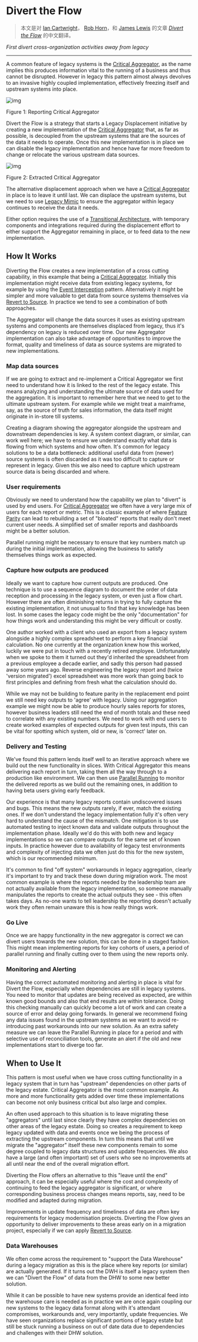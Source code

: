 # Divert the Flow

>  本文是对 [Ian Cartwright](https://www.linkedin.com/in/ian-cartwright-282952/)， [Rob Horn](https://www.linkedin.com/in/rob-horn)，和 [James Lewis](https://bovon.org/) 的文章 [*Divert the Flow*](https://martinfowler.com/articles/patterns-legacy-displacement/divert-the-flow.html) 的中文翻译。

*First divert cross-organization activities away from legacy*

---

A common feature of legacy systems is the [Critical Aggregator](https://martinfowler.com/articles/patterns-legacy-displacement/critical-aggregator.html), as the name implies this produces information vital to the running of a business and thus cannot be disrupted. However in legacy this pattern almost always devolves to an invasive highly coupled implementation, effectively freezing itself and upstream systems into place.

![img](https://martinfowler.com/articles/patterns-legacy-displacement/divertFlowStart.png)

Figure 1: Reporting Critical Aggregator

Divert the Flow is a strategy that starts a Legacy Displacement initiative by creating a new implementation of the [Critical Aggregator](https://martinfowler.com/articles/patterns-legacy-displacement/critical-aggregator.html) that, as far as possible, is decoupled from the upstream systems that are the sources of the data it needs to operate. Once this new implementation is in place we can disable the legacy implementation and hence have far more freedom to change or relocate the various upstream data sources.

![img](https://martinfowler.com/articles/patterns-legacy-displacement/divertFlow_stepC.png)

Figure 2: Extracted Critical Aggregator

The alternative displacement approach when we have a [Critical Aggregator](https://martinfowler.com/articles/patterns-legacy-displacement/critical-aggregator.html) in place is to leave it until last. We can displace the upstream systems, but we need to use [Legacy Mimic](https://martinfowler.com/articles/patterns-legacy-displacement/legacy-mimic.html) to ensure the aggregator within legacy continues to receive the data it needs.

Either option requires the use of a [Transitional Architecture](https://martinfowler.com/articles/patterns-legacy-displacement/transitional-architecture.html), with temporary components and integrations required during the displacement effort to either support the Aggregator remaining in place, or to feed data to the new implementation.

## How It Works

Diverting the Flow creates a new implementation of a cross cutting capability, in this example that being a [Critical Aggregator](https://martinfowler.com/articles/patterns-legacy-displacement/critical-aggregator.html). Initially this implementation might receive data from existing legacy systems, for example by using the [Event Interception](https://martinfowler.com/articles/patterns-legacy-displacement/event-interception.html) pattern. Alternatively it might be simpler and more valuable to get data from source systems themselves via [Revert to Source](https://martinfowler.com/articles/patterns-legacy-displacement/revert-to-source.html). In practice we tend to see a combination of both approaches.

The Aggregator will change the data sources it uses as existing upstream systems and components are themselves displaced from legacy, thus it's dependency on legacy is reduced over time. Our new Aggregator implementation can also take advantage of opportunities to improve the format, quality and timeliness of data as source systems are migrated to new implementations.

### Map data sources

If we are going to extract and re-implement a Critical Aggregator we first need to understand how it is linked to the rest of the legacy estate. This means analyzing and understanding the ultimate source of data used for the aggregation. It is important to remember here that we need to get to the ultimate upstream system. For example while we might treat a mainframe, say, as the source of truth for sales information, the data itself might originate in in-store till systems.

Creating a diagram showing the aggregator alongside the upstream and downstream dependencies is key. A system context diagram, or similar, can work well here; we have to ensure we understand exactly what data is flowing from which systems and how often. It's common for legacy solutions to be a data bottleneck: additional useful data from (newer) source systems is often discarded as it was too difficult to capture or represent in legacy. Given this we also need to capture which upstream source data is being discarded and where.

### User requirements

Obviously we need to understand how the capability we plan to "divert" is used by end users. For [Critical Aggregator](https://martinfowler.com/articles/patterns-legacy-displacement/critical-aggregator.html) we often have a very large mix of users for each report or metric. This is a classic example of where [Feature Parity](https://martinfowler.com/articles/patterns-legacy-displacement/feature-parity.html) can lead to rebuilding a set of "bloated" reports that really don't meet current user needs. A simplified set of smaller reports and dashboards might be a better solution.

Parallel running might be necessary to ensure that key numbers match up during the initial implementation, allowing the business to satisfy themselves things work as expected.



### Capture how outputs are produced

Ideally we want to capture how current outputs are produced. One technique is to use a sequence diagram to document the order of data reception and processing in the legacy system, or even just a flow chart. However there are often diminishing returns in trying to fully capture the existing implementation, it not unusual to find that key knowledge has been lost. In some cases the legacy code might be the only "documentation" for how things work and understanding this might be very difficult or costly.

One author worked with a client who used an export from a legacy system alongside a highly complex spreadsheet to perform a key financial calculation. No one currently at the organization knew how this worked, luckily we were put in touch with a recently retired employee. Unfortunately when we spoke to them it turned out they'd inherited the spreadsheet from a previous employee a decade earlier, and sadly this person had passed away some years ago. Reverse engineering the legacy report and (twice 'version migrated') excel spreadsheet was more work than going back to first principles and defining from fresh what the calculation should do.

While we may not be building to feature parity in the replacement end point we still need key outputs to 'agree' with legacy. Using our aggregation example we might now be able to produce hourly sales reports for stores, however business leaders still need the end of month totals and these need to correlate with any existing numbers. We need to work with end users to create worked examples of expected outputs for given test inputs, this can be vital for spotting which system, old or new, is 'correct' later on.

### Delivery and Testing

We've found this pattern lends itself well to an iterative approach where we build out the new functionality in slices. With Critical Aggregator this means delivering each report in turn, taking them all the way through to a production like environment. We can then use [Parallel Running](https://www.thoughtworks.com/radar/techniques/parallel-run-with-reconciliation) to monitor the delivered reports as we build out the remaining ones, in addition to having beta users giving early feedback.

Our experience is that many legacy reports contain undiscovered issues and bugs. This means the new outputs rarely, if ever, match the existing ones. If we don't understand the legacy implementation fully it's often very hard to understand the cause of the mismatch. One mitigation is to use automated testing to inject known data and validate outputs throughout the implementation phase. Ideally we'd do this with both new and legacy implementations so we can compare outputs for the same set of known inputs. In practice however due to availability of legacy test environments and complexity of injecting data we often just do this for the new system, which is our recommended minimum.

It's common to find "off system" workarounds in legacy aggregation, clearly it's important to try and track these down during migration work. The most common example is where the reports needed by the leadership team are not actually available from the legacy implementation, so someone manually manipulates the reports to create the actual outputs they see - this often takes days. As no-one wants to tell leadership the reporting doesn't actually work they often remain unaware this is how really things work.

### Go Live

Once we are happy functionality in the new aggregator is correct we can divert users towards the new solution, this can be done in a staged fashion. This might mean implementing reports for key cohorts of users, a period of parallel running and finally cutting over to them using the new reports only.

### Monitoring and Alerting

Having the correct automated monitoring and alerting in place is vital for Divert the Flow, especially when dependencies are still in legacy systems. You need to monitor that updates are being received as expected, are within known good bounds and also that end results are within tolerance. Doing this checking manually can quickly become a lot of work and can create a source of error and delay going forwards. In general we recommend fixing any data issues found in the upstream systems as we want to avoid re-introducing past workarounds into our new solution. As an extra safety measure we can leave the Parallel Running in place for a period and with selective use of reconciliation tools, generate an alert if the old and new implementations start to diverge too far.

## When to Use It

This pattern is most useful when we have cross cutting functionality in a legacy system that in turn has "upstream" dependencies on other parts of the legacy estate. Critical Aggregator is the most common example. As more and more functionality gets added over time these implementations can become not only business critical but also large and complex.

An often used approach to this situation is to leave migrating these "aggregators" until last since clearly they have complex dependencies on other areas of the legacy estate. Doing so creates a requirement to keep legacy updated with data and events once we being the process of extracting the upstream components. In turn this means that until we migrate the "aggregator" itself these new components remain to some degree coupled to legacy data structures and update frequencies. We also have a large (and often important) set of users who see no improvements at all until near the end of the overall migration effort.

Diverting the Flow offers an alternative to this "leave until the end" approach, it can be especially useful where the cost and complexity of continuing to feed the legacy aggregator is significant, or where corresponding business process changes means reports, say, need to be modified and adapted during migration.

Improvements in update frequency and timeliness of data are often key requirements for legacy modernisation projects. Diverting the Flow gives an opportunity to deliver improvements to these areas early on in a migration project, especially if we can apply [Revert to Source](https://martinfowler.com/articles/patterns-legacy-displacement/revert-to-source.html).

### Data Warehouses

We often come across the requirement to "support the Data Warehouse" during a legacy migration as this is the place where key reports (or similar) are actually generated. If it turns out the DWH is itself a legacy system then we can "Divert the Flow" of data from the DHW to some new better solution.

While it can be possible to have new systems provide an identical feed into the warehouse care is needed as in practice we are once again coupling our new systems to the legacy data format along with it's attendant compromises, workarounds and, very importantly, update frequencies. We have seen organizations replace significant portions of legacy estate but still be stuck running a business on out of date data due to dependencies and challenges with their DHW solution.